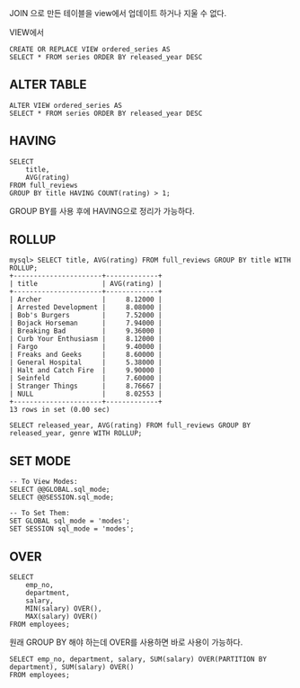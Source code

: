 
JOIN 으로 만든 테이블을 view에서 업데이트 하거나 지울 수 없다.

VIEW에서 

```mysql
CREATE OR REPLACE VIEW ordered_series AS
SELECT * FROM series ORDER BY released_year DESC
```

## ALTER TABLE

```mysql
ALTER VIEW ordered_series AS
SELECT * FROM series ORDER BY released_year DESC
```

## HAVING
```mysql
SELECT
	title,
	AVG(rating)
FROM full_reviews
GROUP BY title HAVING COUNT(rating) > 1;
```

GROUP BY를 사용 후에 HAVING으로 정리가 가능하다.

## ROLLUP
```mysql
mysql> SELECT title, AVG(rating) FROM full_reviews GROUP BY title WITH ROLLUP;
+----------------------+-------------+
| title                | AVG(rating) |
+----------------------+-------------+
| Archer               |     8.12000 |
| Arrested Development |     8.08000 |
| Bob's Burgers        |     7.52000 |
| Bojack Horseman      |     7.94000 |
| Breaking Bad         |     9.36000 |
| Curb Your Enthusiasm |     8.12000 |
| Fargo                |     9.40000 |
| Freaks and Geeks     |     8.60000 |
| General Hospital     |     5.38000 |
| Halt and Catch Fire  |     9.90000 |
| Seinfeld             |     7.60000 |
| Stranger Things      |     8.76667 |
| NULL                 |     8.02553 |
+----------------------+-------------+
13 rows in set (0.00 sec)
```


```mysql
SELECT released_year, AVG(rating) FROM full_reviews GROUP BY released_year, genre WITH ROLLUP;
```


## SET MODE
```mysql
-- To View Modes:
SELECT @@GLOBAL.sql_mode;
SELECT @@SESSION.sql_mode;
 
-- To Set Them:
SET GLOBAL sql_mode = 'modes';
SET SESSION sql_mode = 'modes';
```

## OVER
```mysql
SELECT 
    emp_no, 
    department, 
    salary, 
    MIN(salary) OVER(),
    MAX(salary) OVER()
FROM employees;
```

원래 GROUP BY 해야 하는데 OVER를 사용하면 바로 사용이 가능하다.

```mysql
SELECT emp_no, department, salary, SUM(salary) OVER(PARTITION BY department), SUM(salary) OVER()
FROM employees;
```